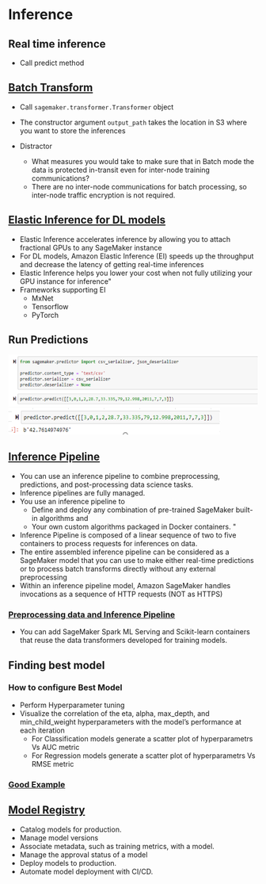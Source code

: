 # Inference

## Real time inference										
- Call predict method										
										
## [Batch Transform](https://docs.aws.amazon.com/sagemaker/latest/dg/ex1-batch-transform.html)
- Call `sagemaker.transformer.Transformer` object										
- The constructor argument `output_path` takes the location in S3 where you want to store the inferences										
										
- Distractor										
  - What measures you would take to make sure that in Batch mode the data is protected in-transit even for inter-node training communications?										
  - There are no inter-node communications for batch processing, so inter-node traffic encryption is not required. 										
										
## [Elastic Inference for DL models](https://docs.aws.amazon.com/sagemaker/latest/dg/ei.html)
- Elastic Inference accelerates inference by allowing you to attach fractional GPUs to any SageMaker instance
- For DL models, Amazon Elastic Inference (EI) speeds up the throughput and decrease the latency of getting real-time inferences
-  Elastic Inference helps you lower your cost when not fully utilizing your GPU instance for inference"										
- Frameworks supporting EI
  - MxNet
  - Tensorflow
  - PyTorch
	
## Run Predictions
<img src="images/1.png">

<img src="images/2.png">

## [Inference Pipeline](https://docs.aws.amazon.com/sagemaker/latest/dg/inference-pipelines.html)
- You can use an inference pipeline to combine preprocessing, predictions, and post-processing data science tasks. 
- Inference pipelines are fully managed.
- You use an inference pipeline to
  - Define and deploy any combination of pre-trained SageMaker built-in algorithms and 
  - Your own custom algorithms packaged in Docker containers. "										
- Inference Pipeline is composed of a linear sequence of two to five containers to process requests for inferences on data. 										
- The entire assembled inference pipeline can be considered as a SageMaker model that you can use to make either real-time predictions or to process batch transforms directly without any external preprocessing										
- Within an inference pipeline model, Amazon SageMaker handles invocations as a sequence of HTTP requests (NOT as HTTPS)										
										
### [Preprocessing data and Inference Pipeline](https://aws.amazon.com/blogs/machine-learning/preprocess-input-data-before-making-predictions-using-amazon-sagemaker-inference-pipelines-and-scikit-learn/)
- You can add SageMaker Spark ML Serving and Scikit-learn containers that reuse the data transformers developed for training models.										

## Finding best model
### How to configure Best Model										
- Perform Hyperparameter tuning										
- Visualize the correlation of the eta, alpha, max_depth, and min_child_weight hyperparameters with the model’s performance at each iteration										
  - For Classification models generate a scatter plot of hyperparametrs Vs AUC metric										
  - For Regression models generate a scatter plot of hyperparametrs Vs RMSE metric										
										
### [Good Example](https://aws.amazon.com/blogs/machine-learning/ensure-consistency-in-data-processing-code-between-training-and-inference-in-amazon-sagemaker/)

## [Model Registry](https://docs.aws.amazon.com/sagemaker/latest/dg/model-registry.html)
- Catalog models for production.
- Manage model versions
- Associate metadata, such as training metrics, with a model.
- Manage the approval status of a model					
- Deploy models to production.
- Automate model deployment with CI/CD.										